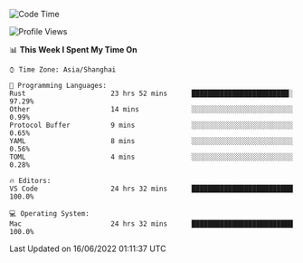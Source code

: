 <!--START_SECTION:waka-->
![Code Time](http://img.shields.io/badge/Code%20Time-1%2C387%20hrs%2050%20mins-blue)

![Profile Views](http://img.shields.io/badge/Profile%20Views-13-blue)

📊 **This Week I Spent My Time On** 

```text
⌚︎ Time Zone: Asia/Shanghai

💬 Programming Languages: 
Rust                     23 hrs 52 mins      ████████████████████████░   97.29% 
Other                    14 mins             ░░░░░░░░░░░░░░░░░░░░░░░░░   0.99% 
Protocol Buffer          9 mins              ░░░░░░░░░░░░░░░░░░░░░░░░░   0.65% 
YAML                     8 mins              ░░░░░░░░░░░░░░░░░░░░░░░░░   0.56% 
TOML                     4 mins              ░░░░░░░░░░░░░░░░░░░░░░░░░   0.28%

🔥 Editors: 
VS Code                  24 hrs 32 mins      █████████████████████████   100.0%

💻 Operating System: 
Mac                      24 hrs 32 mins      █████████████████████████   100.0%

```


 Last Updated on 16/06/2022 01:11:37 UTC
<!--END_SECTION:waka-->
